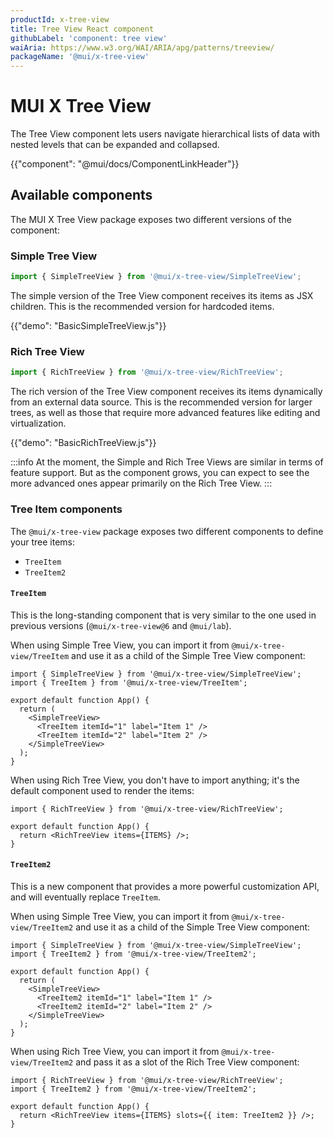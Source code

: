 ```yaml
---
productId: x-tree-view
title: Tree View React component
githubLabel: 'component: tree view'
waiAria: https://www.w3.org/WAI/ARIA/apg/patterns/treeview/
packageName: '@mui/x-tree-view'
---
```


# MUI X Tree View

<p class="description">The Tree View component lets users navigate hierarchical lists of data with nested levels that can be expanded and collapsed.</p>

{{"component": "@mui/docs/ComponentLinkHeader"}}

## Available components

The MUI X Tree View package exposes two different versions of the component:

### Simple Tree View

```jsx
import { SimpleTreeView } from '@mui/x-tree-view/SimpleTreeView';
```

The simple version of the Tree View component receives its items as JSX children.
This is the recommended version for hardcoded items.

{{"demo": "BasicSimpleTreeView.js"}}

### Rich Tree View

```jsx
import { RichTreeView } from '@mui/x-tree-view/RichTreeView';
```

The rich version of the Tree View component receives its items dynamically from an external data source.
This is the recommended version for larger trees, as well as those that require more advanced features like editing and virtualization.

{{"demo": "BasicRichTreeView.js"}}

:::info
At the moment, the Simple and Rich Tree Views are similar in terms of feature support. But as the component grows, you can expect to see the more advanced ones appear primarily on the Rich Tree View.
:::

### Tree Item components

The `@mui/x-tree-view` package exposes two different components to define your tree items:

- `TreeItem`
- `TreeItem2`

#### `TreeItem`

This is the long-standing component that is very similar to the one used in previous versions (`@mui/x-tree-view@6` and `@mui/lab`).

When using Simple Tree View,
you can import it from `@mui/x-tree-view/TreeItem` and use it as a child of the Simple Tree View component:

```tsx
import { SimpleTreeView } from '@mui/x-tree-view/SimpleTreeView';
import { TreeItem } from '@mui/x-tree-view/TreeItem';

export default function App() {
  return (
    <SimpleTreeView>
      <TreeItem itemId="1" label="Item 1" />
      <TreeItem itemId="2" label="Item 2" />
    </SimpleTreeView>
  );
}
```

When using Rich Tree View,
you don't have to import anything; it's the default component used to render the items:

```tsx
import { RichTreeView } from '@mui/x-tree-view/RichTreeView';

export default function App() {
  return <RichTreeView items={ITEMS} />;
}
```

#### `TreeItem2`

This is a new component that provides a more powerful customization API, and will eventually replace `TreeItem`.

When using Simple Tree View,
you can import it from `@mui/x-tree-view/TreeItem2` and use it as a child of the Simple Tree View component:

```tsx
import { SimpleTreeView } from '@mui/x-tree-view/SimpleTreeView';
import { TreeItem2 } from '@mui/x-tree-view/TreeItem2';

export default function App() {
  return (
    <SimpleTreeView>
      <TreeItem2 itemId="1" label="Item 1" />
      <TreeItem2 itemId="2" label="Item 2" />
    </SimpleTreeView>
  );
}
```

When using Rich Tree View,
you can import it from `@mui/x-tree-view/TreeItem2` and pass it as a slot of the Rich Tree View component:

```tsx
import { RichTreeView } from '@mui/x-tree-view/RichTreeView';
import { TreeItem2 } from '@mui/x-tree-view/TreeItem2';

export default function App() {
  return <RichTreeView items={ITEMS} slots={{ item: TreeItem2 }} />;
}
```

